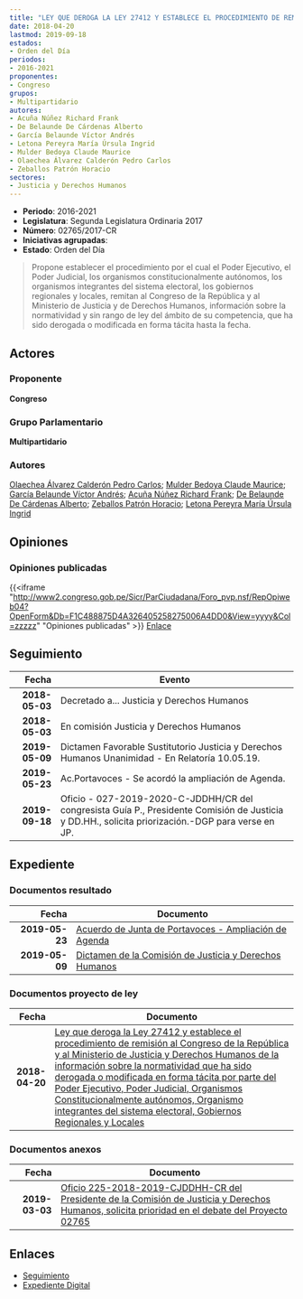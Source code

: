 ```yaml
---
title: "LEY QUE DEROGA LA LEY 27412 Y ESTABLECE EL PROCEDIMIENTO DE REMISIÓN AL CONGRESO DE LA REPÚBLICA Y AL MINISTERIO DE JUSTICIA Y DERECHOS HUMANOS DE LA INFORMACIÓN SOBRE LA NORMATIVIDAD QUE HA SIDO DEROGADA O MODIFICADA EN FORMA TÁCITA POR PARTE DEL PODER EJECUTIVO, PODER JUDICIAL, ORGANISMOS CONSTITUCIONALMENTE AUTÓNOMOS, ORGANISMOS INTEGRANTES DEL SISTEMA ELECTORAL, GOBIERNOS REGIONALES Y LOCALES"
date: 2018-04-20
lastmod: 2019-09-18
estados:
- Orden del Día
periodos:
- 2016-2021
proponentes:
- Congreso
grupos:
- Multipartidario
autores:
- Acuña Núñez Richard Frank
- De Belaunde De Cárdenas Alberto
- García Belaunde Víctor Andrés
- Letona Pereyra María Úrsula Ingrid
- Mulder Bedoya Claude Maurice
- Olaechea Álvarez Calderón Pedro Carlos
- Zeballos Patrón Horacio
sectores:
- Justicia y Derechos Humanos
---
```

- **Periodo**: 2016-2021
- **Legislatura**: Segunda Legislatura Ordinaria 2017
- **Número**: 02765/2017-CR
- **Iniciativas agrupadas**: 
- **Estado**: Orden del Día

> Propone establecer el procedimiento por el cual el Poder Ejecutivo, el Poder Judicial, los organismos constitucionalmente autónomos, los organismos integrantes del sistema electoral, los gobiernos regionales y locales, remitan al Congreso de la República y al Ministerio de Justicia y de Derechos Humanos, información sobre la normatividad y sin rango de ley del ámbito de su competencia, que ha sido derogada o modificada en forma tácita hasta la fecha.


## Actores

### Proponente

**Congreso**

### Grupo Parlamentario

**Multipartidario**

### Autores

[Olaechea Álvarez Calderón Pedro Carlos](mailto:mailto:polaechea@congreso.gob.pe); [Mulder Bedoya Claude Maurice](mailto:mailto:mmulder@congreso.gob.pe); [García Belaunde Víctor Andrés](mailto:mailto:vgarciabelaunde@congreso.gob.pe); [Acuña Núñez Richard Frank](mailto:mailto:racuna@congreso.gob.pe); [De Belaunde De Cárdenas Alberto](mailto:mailto:adebelaunde@congreso.gob.pe); [Zeballos Patrón Horacio](mailto:mailto:hzeballos@congreso.gob.pe); [Letona Pereyra María Úrsula Ingrid](mailto:mailto:mletona@congreso.gob.pe)

## Opiniones

### Opiniones publicadas

{{<iframe "http://www2.congreso.gob.pe/Sicr/ParCiudadana/Foro_pvp.nsf/RepOpiweb04?OpenForm&Db=F1C488875D4A326405258275006A4DD0&View=yyyy&Col=zzzzz" "Opiniones publicadas" >}}
[Enlace](http://www2.congreso.gob.pe/Sicr/ParCiudadana/Foro_pvp.nsf/RepOpiweb04?OpenForm&Db=F1C488875D4A326405258275006A4DD0&View=yyyy&Col=zzzzz)


## Seguimiento

| Fecha | Evento |
|------:|--------|
| **2018-05-03** | Decretado a... Justicia y Derechos Humanos |
| **2018-05-03** | En comisión Justicia y Derechos Humanos |
| **2019-05-09** | Dictamen Favorable Sustitutorio Justicia y Derechos Humanos Unanimidad - En Relatoría 10.05.19. |
| **2019-05-23** | Ac.Portavoces - Se acordó la ampliación de Agenda. |
| **2019-09-18** | Oficio - 027-2019-2020-C-JDDHH/CR del congresista Guía P., Presidente Comisión de Justicia y DD.HH., solicita priorización.-DGP para verse en JP. |

## Expediente

### Documentos resultado

| Fecha | Documento |
|------:|-----------|
| **2019-05-23** | [Acuerdo de Junta de Portavoces - Ampliación de Agenda](http://www.leyes.congreso.gob.pe/Documentos/2016_2021/Acuerdos/Junta_Portavoces/AJP0276520190523.pdf) |
| **2019-05-09** | [Dictamen de la Comisión de Justicia y Derechos Humanos](http://www.leyes.congreso.gob.pe/Documentos/2016_2021/Dictamenes/Proyectos_de_Ley/02765DC15MAY20190509.pdf) |

### Documentos proyecto de ley

| Fecha | Documento |
|------:|-----------|
| **2018-04-20** | [Ley que deroga la Ley 27412 y establece el procedimiento de remisión al Congreso de la República y al Ministerio de Justicia y Derechos Humanos de la información sobre la normatividad que ha sido derogada o modificada en forma tácita por parte del Poder Ejecutivo, Poder Judicial, Organismos Constitucionalmente autónomos, Organismo integrantes del sistema electoral, Gobiernos Regionales y Locales](http://www.leyes.congreso.gob.pe/Documentos/2016_2021/Proyectos_de_Ley_y_de_Resoluciones_Legislativas/PL0276520180420.pdf) |

### Documentos anexos

| Fecha | Documento |
|------:|-----------|
| **2019-03-03** | [Oficio 225-2018-2019-CJDDHH-CR del Presidente de la Comisión de Justicia y Derechos Humanos, solicita prioridad en el debate del Proyecto 02765](http://www.leyes.congreso.gob.pe/Documentos/2016_2021/Oficios/Comisiones_Ordinarias/OFICIO-225-2018-2019-CJDDHH-CR.pdf) |

## Enlaces

- [Seguimiento](http://www2.congreso.gob.pe/Sicr/TraDocEstProc/CLProLey2016.nsf/f7fff46988ca05b1052578e100829cc7/a8d357a3043f515105258275007e391b?OpenDocument)
- [Expediente Digital](http://www2.congreso.gob.pe/Sicr/TraDocEstProc/Expvirt_2011.nsf/visbusqptramdoc1621/02765?opendocument)

